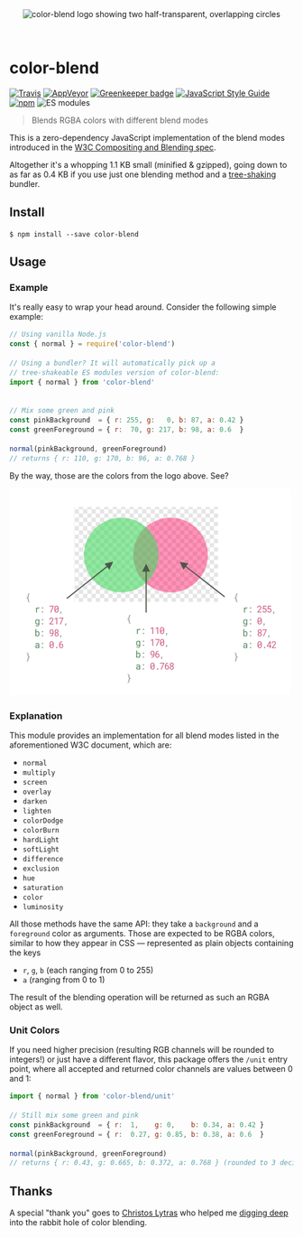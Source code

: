 <div align="center">
  <br>
  <br>

  ![color-blend logo showing two half-transparent, overlapping circles](https://cdn.jsdelivr.net/gh/Loilo/color-blend@61bf569ab93e02df2291f47585d3e554acc0c9a1/color-blend.svg)

  <br>
</div>

# color-blend

[![Travis](https://img.shields.io/travis/Loilo/color-blend.svg?label=unix&logo=travis)](https://travis-ci.org/Loilo/color-blend)
[![AppVeyor](https://img.shields.io/appveyor/ci/Loilo/color-blend.svg?label=windows&logo=appveyor)](https://ci.appveyor.com/project/Loilo/color-blend)
[![Greenkeeper badge](https://badges.greenkeeper.io/Loilo/color-blend.svg)](https://greenkeeper.io/)
[![JavaScript Style Guide](https://img.shields.io/badge/code_style-standard-brightgreen.svg)](https://standardjs.com)
[![npm](https://img.shields.io/npm/v/color-blend.svg)](https://npmjs.com/package/color-blend)
![ES modules](https://img.shields.io/badge/esm-tree--shakeable-green.svg?style=flat)

> Blends RGBA colors with different blend modes

This is a zero-dependency JavaScript implementation of the blend modes introduced in the [W3C Compositing and Blending spec](https://www.w3.org/TR/compositing-1/).

Altogether it's a whopping 1.1 KB small (minified & gzipped), going down to as far as 0.4 KB if you use just one blending method and a [tree-shaking](https://en.wikipedia.org/wiki/Tree_shaking) bundler.

## Install
```console
$ npm install --save color-blend
```

## Usage

### Example
It's really easy to wrap your head around. Consider the following simple example:

```js
// Using vanilla Node.js
const { normal } = require('color-blend')

// Using a bundler? It will automatically pick up a
// tree-shakeable ES modules version of color-blend:
import { normal } from 'color-blend'


// Mix some green and pink
const pinkBackground  = { r: 255, g:   0, b: 87, a: 0.42 }
const greenForeground = { r:  70, g: 217, b: 98, a: 0.6  }

normal(pinkBackground, greenForeground)
// returns { r: 110, g: 170, b: 96, a: 0.768 }
```

By the way, those are the colors from the logo above. See?

![Visual representation of the example code](explanation.png)

### Explanation
This module provides an implementation for all blend modes listed in the aforementioned W3C document, which are:

* `normal`
* `multiply`
* `screen`
* `overlay`
* `darken`
* `lighten`
* `colorDodge`
* `colorBurn`
* `hardLight`
* `softLight`
* `difference`
* `exclusion`
* `hue`
* `saturation`
* `color`
* `luminosity`

All those methods have the same API: they take a `background` and a `foreground` color as arguments.
Those are expected to be RGBA colors, similar to how they appear in CSS — represented as plain objects containing the keys

* `r`, `g`, `b` (each ranging from 0 to 255)
* `a` (ranging from 0 to 1)

The result of the blending operation will be returned as such an RGBA object as well.

### Unit Colors
If you need higher precision (resulting RGB channels will be rounded to integers!) or just have a different flavor, this package offers the `/unit` entry point, where all accepted and returned color channels are values between 0 and 1:

```javascript
import { normal } from 'color-blend/unit'

// Still mix some green and pink
const pinkBackground  = { r:  1,    g: 0,    b: 0.34, a: 0.42 }
const greenForeground = { r:  0.27, g: 0.85, b: 0.38, a: 0.6  }

normal(pinkBackground, greenForeground)
// returns { r: 0.43, g: 0.665, b: 0.372, a: 0.768 } (rounded to 3 decimals for brevity)
```

## Thanks
A special "thank you" goes to [Christos Lytras](https://github.com/clytras) who helped me [digging deep](https://stackoverflow.com/questions/40796852/mix-two-non-opaque-colors-with-hue-blend-mode) into the rabbit hole of color blending.
